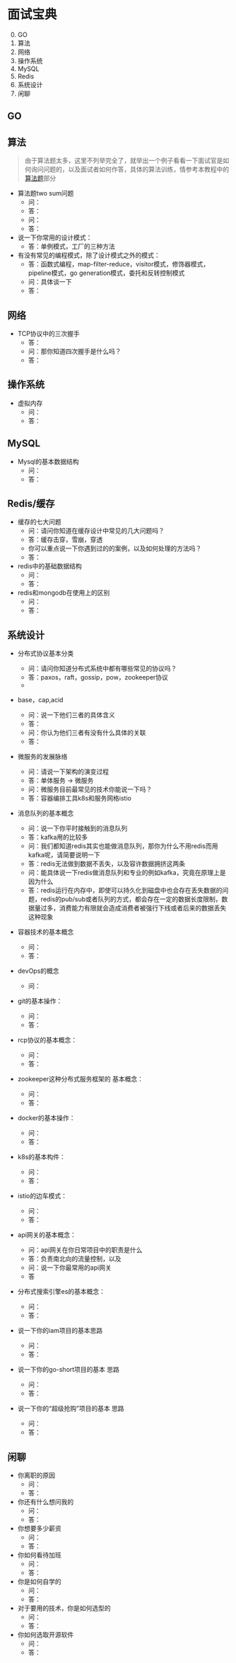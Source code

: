 # 面试宝典
0. GO
1. 算法
2. 网络
3. 操作系统
4. MySQL
5. Redis
6. 系统设计
7. 闲聊
## GO
## 算法
> 由于算法题太多，这里不列举完全了，就举出一个例子看看一下面试官是如何询问问题的，以及面试者如何作答，具体的算法训练，情参考本教程中的[算法题](/408/1/leetcode)部分
- 算法题two sum问题
    - 问：
    - 答：
    - 问：
    - 答：
- 说一下你常用的设计模式：
    - 答：单例模式，工厂的三种方法
- 有没有常见的编程模式，除了设计模式之外的模式：
    - 答：函数式编程，map-filter-reduce，visitor模式，修饰器模式，pipeline模式，go generation模式，委托和反转控制模式
    - 问：具体谈一下
    - 答：
## 网络
- TCP协议中的三次握手
    - 答：
    - 问：那你知道四次握手是什么吗？
    - 答：

## 操作系统
- 虚拟内存
    - 问：
    - 答：
## MySQL
- Mysql的基本数据结构
    - 问：
    - 答：
## Redis/缓存
- 缓存的七大问题
    - 问：请问你知道在缓存设计中常见的几大问题吗？
    - 答：缓存击穿，雪崩，穿透
    - 你可以重点说一下你遇到过的的案例，以及如何处理的方法吗？
    - 答：
- redis中的基础数据结构
    - 问：
    - 答：
- redis和mongodb在使用上的区别
    - 问：
    - 答：
## 系统设计
- 分布式协议基本分类
    - 问：请问你知道分布式系统中都有哪些常见的协议吗？
    - 答：paxos，raft，gossip，pow，zookeeper协议
    - 
- base，cap,acid
    - 问：说一下他们三者的具体含义
    - 答：
    - 问：你认为他们三者有没有什么具体的关联
    - 答：

- 微服务的发展脉络
    - 问：请说一下架构的演变过程
    - 答：单体服务 -> 微服务 
    - 问：微服务目前最常见的技术你能说一下吗？
    - 答：容器编排工具k8s和服务网格istio
- 消息队列的基本概念
    - 问：说一下你平时接触到的消息队列
    - 答：kafka用的比较多
    - 问：我们都知道redis其实也能做消息队列，那你为什么不用redis而用kafka呢，请简要说明一下
    - 答：redis无法做到数据不丢失，以及容许数据拥挤这两条
    - 问：能具体说一下redis做消息队列和专业的例如kafka，究竟在原理上是因为什么
    - 答：redis运行在内存中，即使可以持久化到磁盘中也会存在丢失数据的问题，redis的pub/sub或者队列的方式，都会存在一定的数据长度限制，数据量过多，消费能力有限就会造成消费者被强行下线或者后来的数据丢失这种现象
- 容器技术的基本概念
    - 问：
    - 答：
- devOps的概念
    - 问：
- git的基本操作：
    - 问：
    - 答：
- rcp协议的基本概念：
    - 问：
    - 答：
- zookeeper这种分布式服务框架的
基本概念：
    - 问：
    - 答：
- docker的基本操作：
    - 问：
    - 答：
- k8s的基本构件：
    - 问：
    - 答：
- istio的边车模式：
    - 问：
    - 答：
- api网关的基本概念：
    - 问：api网关在你日常项目中的职责是什么
    - 答：负责南北向的流量控制，以及
    - 问：说一下你最常用的api网关
    - 答
- 分布式搜索引擎es的基本概念：
    - 问：
    - 答：
- 说一下你的iam项目的基本思路
    - 问：
    - 答：
- 说一下你的go-short项目的基本
思路
    - 问：
    - 答：
- 说一下你的“超级抢购”项目的基本
思路
    - 问：
    - 答：
## 闲聊
- 你离职的原因
    - 问：
    - 答：
- 你还有什么想问我的
    - 问：
    - 答：
- 你想要多少薪资
    - 问：
    - 答：
- 你如何看待加班
    - 问：
    - 答：
- 你是如何自学的
    - 问：
    - 答：
- 对于要用的技术，你是如何选型的
    - 问：
    - 答：
- 你如何选取开源软件
    - 问：
    - 答：
